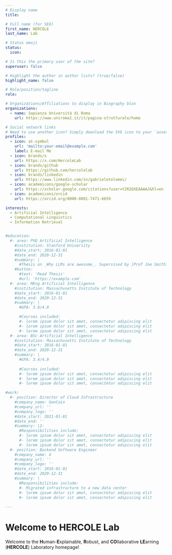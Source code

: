 ```yaml
---
# Display name
title: 

# Full name (for SEO)
first_name: HERCOLE
last_name: Lab

# Status emoji
status:
  icon: 

# Is this the primary user of the site?
superuser: false

# Highlight the author in author lists? (true/false)
highlight_name: false

# Role/position/tagline
role: 

# Organizations/Affiliations to display in Biography blox
organizations:
  - name: Sapienza Università di Roma
    url: https://www.uniroma1.it/it/pagina-strutturale/home

# Social network links
# Need to use another icon? Simply download the SVG icon to your `assets/media/icons/` folder.
profiles:
  - icon: at-symbol
    url: 'mailto:your-email@example.com'
    label: E-mail Me
  - icon: brands/x
    url: https://x.com/HercoleLab
  - icon: brands/github
    url: https://github.com/hercolelab
  - icon: brands/linkedin
    url: https://www.linkedin.com/in/gabrieletolomei/
  - icon: academicons/google-scholar
    url: https://scholar.google.com/citations?user=Y2R2DXEAAAAJ&hl=en
  - icon: academicons/orcid
    url: https://orcid.org/0000-0001-7471-6659

interests:
  - Artificial Intelligence
  - Computational Linguistics
  - Information Retrieval


#education:
  #- area: PhD Artificial Intelligence
    #institution: Stanford University
    #date_start: 2016-01-01
    #date_end: 2020-12-31
    #summary: |
      #Thesis on _Why LLMs are awesome_. Supervised by [Prof Joe Smith](https://example.com). Presented papers at 5 IEEE #conferences with the contributions being published in 2 Springer journals.
    #button:
      #text: 'Read Thesis'
      #url: 'https://example.com'
  #- area: MEng Artificial Intelligence
    #institution: Massachusetts Institute of Technology
    #date_start: 2016-01-01
    #date_end: 2020-12-31
    #summary: |
      #GPA: 3.8/4.0

      #Courses included:
      #- lorem ipsum dolor sit amet, consectetur adipiscing elit
      #- lorem ipsum dolor sit amet, consectetur adipiscing elit
      #- lorem ipsum dolor sit amet, consectetur adipiscing elit
  #- area: BSc Artificial Intelligence
    #institution: Massachusetts Institute of Technology
    #date_start: 2016-01-01
    #date_end: 2020-12-31
    #summary: |
      #GPA: 3.4/4.0
      
      #Courses included:
      #- lorem ipsum dolor sit amet, consectetur adipiscing elit
      #- lorem ipsum dolor sit amet, consectetur adipiscing elit
      #- lorem ipsum dolor sit amet, consectetur adipiscing elit

#work:
  #- position: Director of Cloud Infrastructure
    #company_name: GenCoin
    #company_url: ''
    #company_logo: ''
    #date_start: 2021-01-01
    #date_end: ''
    #summary: |2-
      #Responsibilities include:
      #- lorem ipsum dolor sit amet, consectetur adipiscing elit
      #- lorem ipsum dolor sit amet, consectetur adipiscing elit
      #- lorem ipsum dolor sit amet, consectetur adipiscing elit
  #- position: Backend Software Engineer
    #company_name: X
    #company_url: ''
    #company_logo: ''
    #date_start: 2016-01-01
    #date_end: 2020-12-31
    #summary: |
      #Responsibilities include:
      #- Migrated infrastructure to a new data center
      #- lorem ipsum dolor sit amet, consectetur adipiscing elit
      #- lorem ipsum dolor sit amet, consectetur adipiscing elit
      
---
```


# Welcome to HERCOLE Lab

Welcome to the **H**uman-**E**xplainable, **R**obust, and **CO**llaborative **LE**arning (**HERCOLE**) Laboratory homepage!
